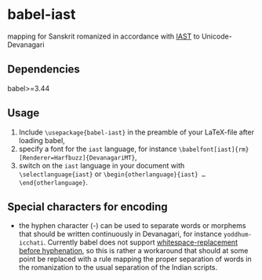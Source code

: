 # babel-iast
mapping for Sanskrit romanized in accordance with [IAST](https://en.wikipedia.org/wiki/International_Alphabet_of_Sanskrit_Transliteration) to Unicode-Devanagari

## Dependencies
babel>=3.44

## Usage
1. Include `\usepackage{babel-iast}` in the preamble of your LaTeX-file after loading babel,
2. specify a font for the `iast` language, for instance `\babelfont[iast]{rm}[Renderer=Harfbuzz]{DevanagariMT}`,
3. switch on the `iast` language in your document with `\selectlanguage{iast}` or `\begin{otherlanguage}{iast} … \end{otherlanguage}`.

## Special characters for encoding
- the hyphen character (-) can be used to separate words or morphems that should be written continuously in Devanagari, for instance `yoddhum-icchati`. Currently babel does not support [whitespace-replacement before hyphenation](https://github.com/latex3/babel/wiki/What's-new-in-babel-3.44#preliminary-code-for-babelprehyphenation), so this is rather a workaround that should at some point be replaced with a rule mapping the proper separation of words in the romanization to the usual separation of the Indian scripts.
